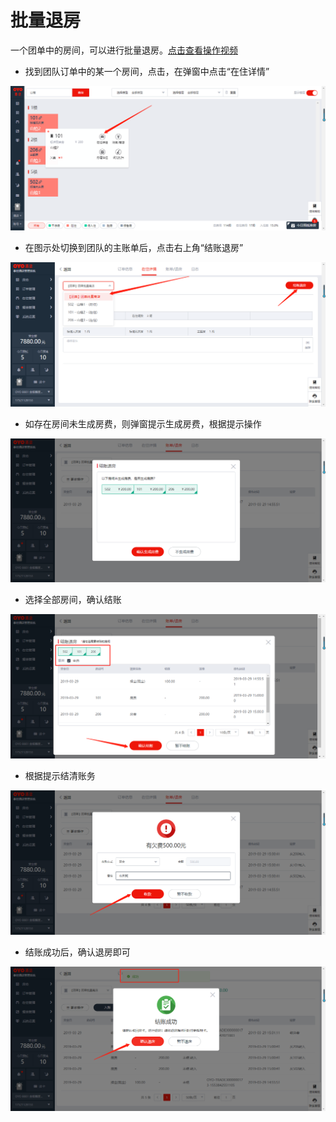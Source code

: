 # 批量退房

一个团单中的房间，可以进行批量退房。[点击查看操作视频](http://crs-pms-vidio.oss-cn-beijing.aliyuncs.com/%E6%89%B9%E9%87%8F%E9%80%80%E6%88%BF.mp4)

* 找到团队订单中的某一个房间，点击，在弹窗中点击“在住详情”

![](../../../.gitbook/assets/image%20%2832%29.png)

* 在图示处切换到团队的主账单后，点击右上角“结账退房”

![](../../../.gitbook/assets/image%20%28449%29.png)

* 如存在房间未生成房费，则弹窗提示生成房费，根据提示操作

![](../../../.gitbook/assets/image%20%28323%29.png)

* 选择全部房间，确认结账

![](../../../.gitbook/assets/image%20%28261%29.png)

* 根据提示结清账务

![](../../../.gitbook/assets/image%20%28451%29.png)

* 结账成功后，确认退房即可

![](../../../.gitbook/assets/image%20%28247%29.png)

